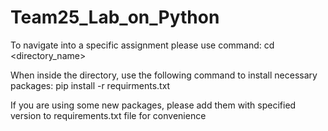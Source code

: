 # Team25_Lab_on_Python

To navigate into a specific assignment please use command: cd <directory_name>

When inside the directory, use the following command to install necessary packages: pip install -r requirments.txt

If you are using some new packages, please add them with specified version to requirements.txt file for convenience
